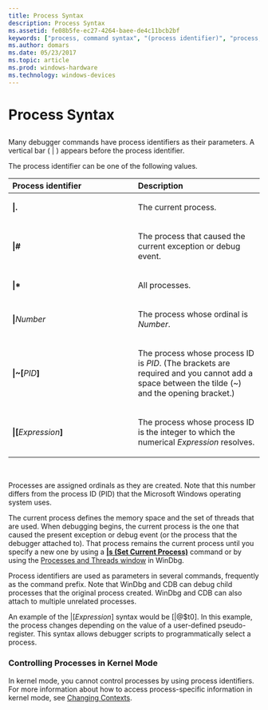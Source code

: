 ```yaml
---
title: Process Syntax
description: Process Syntax
ms.assetid: fe08b5fe-ec27-4264-baee-de4c11bcb2bf
keywords: ["process, command syntax", "(process identifier)", "process, process identifier ( )", "process, process ID (PID)", "PID (process ID)", "(process identifier)", "syntax rules for commands, (process identifier)", "syntax rules for commands, (process identifier)", "process identifier ( )"]
ms.author: domars
ms.date: 05/23/2017
ms.topic: article
ms.prod: windows-hardware
ms.technology: windows-devices
---
```


# Process Syntax


## <span id="ddk_process_syntax_dbg"></span><span id="DDK_PROCESS_SYNTAX_DBG"></span>


Many debugger commands have process identifiers as their parameters. A vertical bar ( | ) appears before the process identifier.

The process identifier can be one of the following values.

<table>
<colgroup>
<col width="50%" />
<col width="50%" />
</colgroup>
<thead>
<tr class="header">
<th align="left">Process identifier</th>
<th align="left">Description</th>
</tr>
</thead>
<tbody>
<tr class="odd">
<td align="left"><p><strong>|.</strong></p></td>
<td align="left"><p>The current process.</p></td>
</tr>
<tr class="even">
<td align="left"><p><strong>|#</strong></p></td>
<td align="left"><p>The process that caused the current exception or debug event.</p></td>
</tr>
<tr class="odd">
<td align="left"><p><strong>|*</strong></p></td>
<td align="left"><p>All processes.</p></td>
</tr>
<tr class="even">
<td align="left"><p><strong>|</strong><em>Number</em></p></td>
<td align="left"><p>The process whose ordinal is <em>Number</em>.</p></td>
</tr>
<tr class="odd">
<td align="left"><p><strong>|~[</strong><em>PID</em><strong>]</strong></p></td>
<td align="left"><p>The process whose process ID is <em>PID</em>. (The brackets are required and you cannot add a space between the tilde (~) and the opening bracket.)</p></td>
</tr>
<tr class="even">
<td align="left"><p><strong>|[</strong><em>Expression</em><strong>]</strong></p></td>
<td align="left"><p>The process whose process ID is the integer to which the numerical <em>Expression</em> resolves.</p></td>
</tr>
</tbody>
</table>

 

Processes are assigned ordinals as they are created. Note that this number differs from the process ID (PID) that the Microsoft Windows operating system uses.

The current process defines the memory space and the set of threads that are used. When debugging begins, the current process is the one that caused the present exception or debug event (or the process that the debugger attached to). That process remains the current process until you specify a new one by using a [**|s (Set Current Process)**](-s--set-current-process-.md) command or by using the [Processes and Threads window](processes-and-threads-window.md) in WinDbg.

Process identifiers are used as parameters in several commands, frequently as the command prefix. Note that WinDbg and CDB can debug child processes that the original process created. WinDbg and CDB can also attach to multiple unrelated processes.

An example of the |\[*Expression*\] syntax would be \[|@$t0\]. In this example, the process changes depending on the value of a user-defined pseudo-register. This syntax allows debugger scripts to programmatically select a process.

### <span id="controlling_processes_in_kernel_mode"></span><span id="CONTROLLING_PROCESSES_IN_KERNEL_MODE"></span>Controlling Processes in Kernel Mode

In kernel mode, you cannot control processes by using process identifiers. For more information about how to access process-specific information in kernel mode, see [Changing Contexts](changing-contexts.md).

 

 





